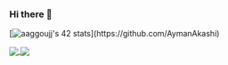 ### Hi there 👋

[![aaggoujj's 42 stats]([https://badge.mediaplus.ma/kettlebells/aaggoujj](https://badge.mediaplus.ma/black/aaggoujj))](https://github.com/AymanAkashi)

<a href="https://github.com/AymanAkashi?tab=repositories">
  <img align="center" src="https://github-readme-stats.vercel.app/api/top-langs/?username=AymanAkashi&theme=dark"/>
</a>
<a href="https://github.com/AymanAkashi?tab=repositories">
 <img align="center" src="https://github-readme-stats.vercel.app/api?username=AymanAkashi&line_height=40&show_icons=true&theme=dark">
</a>
